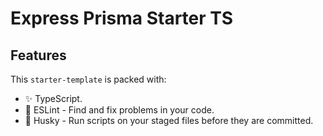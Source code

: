 # Express Prisma Starter TS

## Features
This `starter-template` is packed with:

- ✨ TypeScript.
- 📏 ESLint - Find and fix problems in your code.
- 🐶 Husky - Run scripts on your staged files before they are committed.
